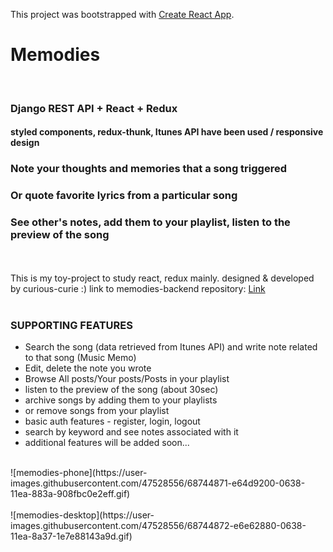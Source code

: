 This project was bootstrapped with [Create React App](https://github.com/facebook/create-react-app).

# Memodies 
<br>

### Django REST API + React + Redux 
#### styled components, redux-thunk, Itunes API have been used / responsive design 
### Note your thoughts and memories that a song triggered
### Or quote favorite lyrics from a particular song
### See other's notes, add them to your playlist, listen to the preview of the song

<br><br>
This is my toy-project to study react, redux mainly. designed & developed by curious-curie :) 
link to memodies-backend repository: [Link](https://github.com/curious-curie/memodies-back)
<br><br>

### SUPPORTING FEATURES

* Search the song (data retrieved from Itunes API) and write note related to that song (Music Memo) 
* Edit, delete the note you wrote 
* Browse All posts/Your posts/Posts in your playlist
* listen to the preview of the song (about 30sec)
* archive songs by adding them to your playlists
* or remove songs from your playlist
* basic auth features - register, login, logout 
* search by keyword and see notes associated with it 
* additional features will be added soon... 
<br>
![memodies-phone](https://user-images.githubusercontent.com/47528556/68744871-e64d9200-0638-11ea-883a-908fbc0e2eff.gif)
<img src "https://user-images.githubusercontent.com/47528556/68744871-e64d9200-0638-11ea-883a-908fbc0e2eff.gif"/>
<br><br>
![memodies-desktop](https://user-images.githubusercontent.com/47528556/68744872-e6e62880-0638-11ea-8a37-1e7e88143a9d.gif)

<!-- 
<div>
<img width="316" alt="스크린샷 2019-11-13 오전 2 24 10" src="https://user-images.githubusercontent.com/47528556/68694688-f6279080-05bc-11ea-9835-aefb2db4b211.png">
<img width="318" alt="스크린샷 2019-11-13 오전 2 17 34" src="https://user-images.githubusercontent.com/47528556/68694689-f6279080-05bc-11ea-86e3-1508d385de25.png">
</div>

<div>
<img width="316" alt="스크린샷 2019-11-13 오전 2 16 57" src="https://user-images.githubusercontent.com/47528556/68694690-f6279080-05bc-11ea-9c6e-32923bdf9f43.png">

<img width="318" alt="스
크린샷 2019-11-13 오전 2 15 22" src="https://user-images.githubusercontent.com/47528556/68694693-f6c02700-05bc-11ea-8d14-568ed5421245.png">
</div>

<div>
<img width="316" alt="스크린샷 2019-11-13 오전 2 30 50" src="https://user-images.githubusercontent.com/47528556/68695045-a9908500-05bd-11ea-866e-90d675b1785e.png">
<img width="316" alt="스크린샷 2019-11-13 오전 2 15 10" src="https://user-images.githubusercontent.com/47528556/68694694-f6c02700-05bc-11ea-8158-f4e822ac2eba.png">
</div>


### todo

playlist에서 delete/edit 한 이후에 포스트 업데이트 방법 고민해보기...  

